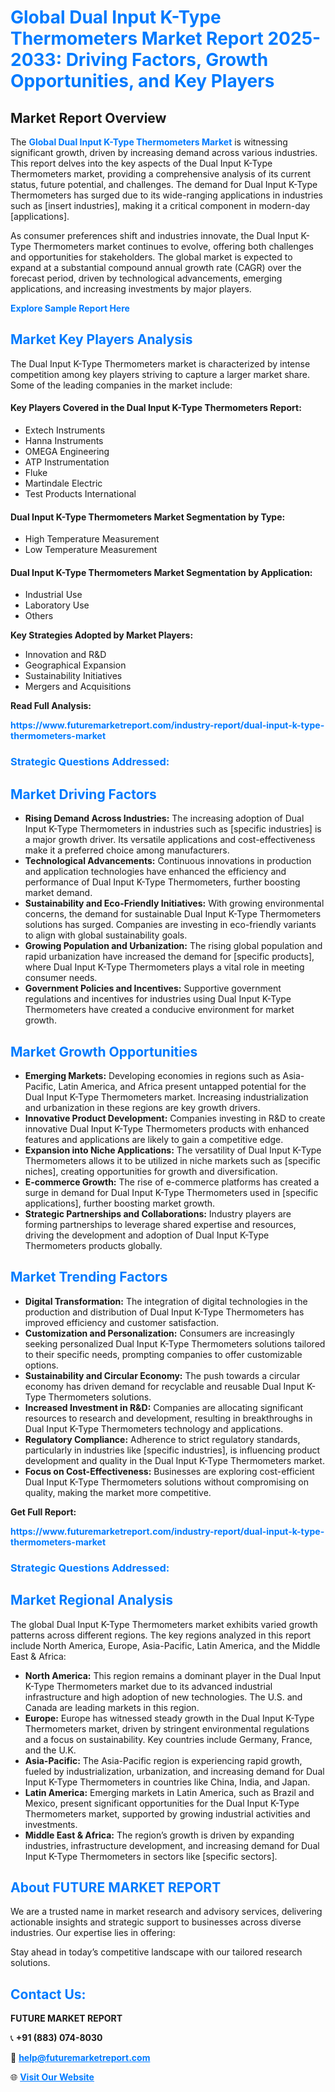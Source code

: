 <h1 style="color: #007BFF;">Global Dual Input K-Type Thermometers Market Report 2025-2033: Driving Factors, Growth Opportunities, and Key Players</h1>

<section id="overview">
<h2>Market Report Overview</h2>
<p>The <a href="https://www.futuremarketreport.com/industry-report/dual-input-k-type-thermometers-market" style="color: #007BFF; text-decoration: none;"><strong>Global Dual Input K-Type Thermometers Market</strong></a> is witnessing significant growth, driven by increasing demand across various industries. This report delves into the key aspects of the Dual Input K-Type Thermometers market, providing a comprehensive analysis of its current status, future potential, and challenges. The demand for Dual Input K-Type Thermometers has surged due to its wide-ranging applications in industries such as [insert industries], making it a critical component in modern-day [applications].</p>
<p>As consumer preferences shift and industries innovate, the Dual Input K-Type Thermometers market continues to evolve, offering both challenges and opportunities for stakeholders. The global market is expected to expand at a substantial compound annual growth rate (CAGR) over the forecast period, driven by technological advancements, emerging applications, and increasing investments by major players.</p>
</section>

<section id="overview">
<p><a href="https://www.futuremarketreport.com/request-sample/reportId=29369" style="color: #007BFF; text-decoration: none;"><strong>Explore Sample Report Here</strong></a></p>
</section>

<section id="key-players">
<h2 style="color: #007BFF;">Market Key Players Analysis</h2>
<p>The Dual Input K-Type Thermometers market is characterized by intense competition among key players striving to capture a larger market share. Some of the leading companies in the market include:</p>
<h4>Key Players Covered in the Dual Input K-Type Thermometers Report:</h4>
<ul><li>Extech Instruments</li><li>Hanna Instruments</li><li>OMEGA Engineering</li><li>ATP Instrumentation</li><li>Fluke</li><li>Martindale Electric</li><li>Test Products International</li></ul>
<h4>Dual Input K-Type Thermometers Market Segmentation by Type:</h4>
<ul><li>High Temperature Measurement</li><li>Low Temperature Measurement</li></ul>

<h4>Dual Input K-Type Thermometers Market Segmentation by Application:</h4>
<ul><li>Industrial Use</li><li>Laboratory Use</li><li>Others</li></ul>
<p><strong>Key Strategies Adopted by Market Players:</strong></p>
<ul>
<li>Innovation and R&D</li>
<li>Geographical Expansion</li>
<li>Sustainability Initiatives</li>
<li>Mergers and Acquisitions</li>
</ul>
</section>

<section>
<p><strong>Read Full Analysis: </strong></p><a href="https://www.futuremarketreport.com/industry-report/dual-input-k-type-thermometers-market" style="color: #007BFF; text-decoration: none;"><strong>https://www.futuremarketreport.com/industry-report/dual-input-k-type-thermometers-market</strong></a>
<h3 style="color: #007BFF;">Strategic Questions Addressed:</h3>
</section>

<section id="driving-factors">
<h2 style="color: #007BFF;">Market Driving Factors</h2>
<ul>
<li><strong>Rising Demand Across Industries:</strong> The increasing adoption of Dual Input K-Type Thermometers in industries such as [specific industries] is a major growth driver. Its versatile applications and cost-effectiveness make it a preferred choice among manufacturers.</li>
<li><strong>Technological Advancements:</strong> Continuous innovations in production and application technologies have enhanced the efficiency and performance of Dual Input K-Type Thermometers, further boosting market demand.</li>
<li><strong>Sustainability and Eco-Friendly Initiatives:</strong> With growing environmental concerns, the demand for sustainable Dual Input K-Type Thermometers solutions has surged. Companies are investing in eco-friendly variants to align with global sustainability goals.</li>
<li><strong>Growing Population and Urbanization:</strong> The rising global population and rapid urbanization have increased the demand for [specific products], where Dual Input K-Type Thermometers plays a vital role in meeting consumer needs.</li>
<li><strong>Government Policies and Incentives:</strong> Supportive government regulations and incentives for industries using Dual Input K-Type Thermometers have created a conducive environment for market growth.</li>
</ul>
</section>

<section id="growth-opportunities">
<h2 style="color: #007BFF;">Market Growth Opportunities</h2>
<ul>
<li><strong>Emerging Markets:</strong> Developing economies in regions such as Asia-Pacific, Latin America, and Africa present untapped potential for the Dual Input K-Type Thermometers market. Increasing industrialization and urbanization in these regions are key growth drivers.</li>
<li><strong>Innovative Product Development:</strong> Companies investing in R&D to create innovative Dual Input K-Type Thermometers products with enhanced features and applications are likely to gain a competitive edge.</li>
<li><strong>Expansion into Niche Applications:</strong> The versatility of Dual Input K-Type Thermometers allows it to be utilized in niche markets such as [specific niches], creating opportunities for growth and diversification.</li>
<li><strong>E-commerce Growth:</strong> The rise of e-commerce platforms has created a surge in demand for Dual Input K-Type Thermometers used in [specific applications], further boosting market growth.</li>
<li><strong>Strategic Partnerships and Collaborations:</strong> Industry players are forming partnerships to leverage shared expertise and resources, driving the development and adoption of Dual Input K-Type Thermometers products globally.</li>
</ul>
</section>

<section id="trending-factors">
<h2 style="color: #007BFF;">Market Trending Factors</h2>
<ul>
<li><strong>Digital Transformation:</strong> The integration of digital technologies in the production and distribution of Dual Input K-Type Thermometers has improved efficiency and customer satisfaction.</li>
<li><strong>Customization and Personalization:</strong> Consumers are increasingly seeking personalized Dual Input K-Type Thermometers solutions tailored to their specific needs, prompting companies to offer customizable options.</li>
<li><strong>Sustainability and Circular Economy:</strong> The push towards a circular economy has driven demand for recyclable and reusable Dual Input K-Type Thermometers solutions.</li>
<li><strong>Increased Investment in R&D:</strong> Companies are allocating significant resources to research and development, resulting in breakthroughs in Dual Input K-Type Thermometers technology and applications.</li>
<li><strong>Regulatory Compliance:</strong> Adherence to strict regulatory standards, particularly in industries like [specific industries], is influencing product development and quality in the Dual Input K-Type Thermometers market.</li>
<li><strong>Focus on Cost-Effectiveness:</strong> Businesses are exploring cost-efficient Dual Input K-Type Thermometers solutions without compromising on quality, making the market more competitive.</li>
</ul>
</section>

<section>
<p><strong>Get Full Report: </strong></p><a href="https://www.futuremarketreport.com/industry-report/dual-input-k-type-thermometers-market" style="color: #007BFF; text-decoration: none;"><strong>https://www.futuremarketreport.com/industry-report/dual-input-k-type-thermometers-market</strong></a>
<h3 style="color: #007BFF;">Strategic Questions Addressed:</h3>
</section>


<section id="regional-analysis">
<h2 style="color: #007BFF;">Market Regional Analysis</h2>
<p>The global Dual Input K-Type Thermometers market exhibits varied growth patterns across different regions. The key regions analyzed in this report include North America, Europe, Asia-Pacific, Latin America, and the Middle East & Africa:</p>
<ul>
<li><strong>North America:</strong> This region remains a dominant player in the Dual Input K-Type Thermometers market due to its advanced industrial infrastructure and high adoption of new technologies. The U.S. and Canada are leading markets in this region.</li>
<li><strong>Europe:</strong> Europe has witnessed steady growth in the Dual Input K-Type Thermometers market, driven by stringent environmental regulations and a focus on sustainability. Key countries include Germany, France, and the U.K.</li>
<li><strong>Asia-Pacific:</strong> The Asia-Pacific region is experiencing rapid growth, fueled by industrialization, urbanization, and increasing demand for Dual Input K-Type Thermometers in countries like China, India, and Japan.</li>
<li><strong>Latin America:</strong> Emerging markets in Latin America, such as Brazil and Mexico, present significant opportunities for the Dual Input K-Type Thermometers market, supported by growing industrial activities and investments.</li>
<li><strong>Middle East & Africa:</strong> The region’s growth is driven by expanding industries, infrastructure development, and increasing demand for Dual Input K-Type Thermometers in sectors like [specific sectors].</li>
</ul>
</section>

<footer>
<h2 style="color: #007BFF;">About FUTURE MARKET REPORT</h2>
<p>We are a trusted name in market research and advisory services, delivering actionable insights and strategic support to businesses across diverse industries. Our expertise lies in offering:</p>

<p>Stay ahead in today’s competitive landscape with our tailored research solutions.</p>

<h2 style="color: #007BFF;">Contact Us:</h2>
<p><strong>FUTURE MARKET REPORT</strong></p>
<p>📞 <strong>+91 (883) 074-8030</strong></p>
<p>📧 <strong><a href="mailto:help@futuremarketreport.com" style="color: #007BFF;">help@futuremarketreport.com</a></strong></p>
<p>🌐 <strong><a href="https://www.futuremarketreport.com/" style="color: #007BFF;">Visit Our Website</a></strong></p>
</footer>